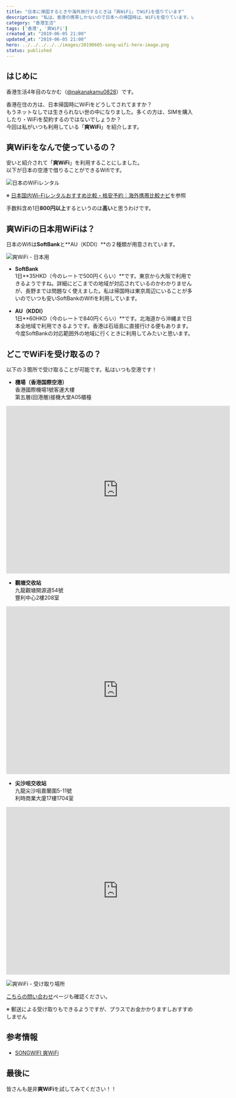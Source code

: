 ```yaml
---
title: "日本に帰国するときや海外旅行するときは「爽WiFi」でWiFiを借りています"
description: "私は、香港の携帯しかないので日本への帰国時は、WiFiを借りています。いつもWiFiの契約に利用している爽WiFiを紹介します"
category: "香港生活"
tags: ['香港', '爽WiFi']
created_at: "2019-06-05 21:00"
updated_at: "2019-06-05 21:00"
hero: ../../../../../images/20190605-song-wifi-hero-image.png
status: published
---
```


## はじめに

香港生活4年目のなかむ（[@nakanakamu0828](https://twitter.com/nakanakamu0828)）です。  

香港在住の方は、日本帰国時にWiFiをどうしてされてますか？  
もうネットなしでは生きられない世の中になりました。多くの方は、SIMを購入したり・WiFiを契約するのではないでしょうか？  
今回は私がいつも利用している「**爽WiFi**」を紹介します。

## 爽WiFiをなんで使っているの？
安いと紹介されて「**爽WiFi**」を利用することにしました。  
以下が日本の空港で借りることができるWifiです。  

![日本のWiFiレンタル](../../../../../images/uploads/2019/06/05/song_wifi/picture-2.png)

※ [日本国内Wi-Fiレンタルおすすめ比較・格安予約｜海外携帯比較ナビ](https://www.mobistar.jp/wifi-domestic.htm)を参照

手数料含め1日**800円以上**するというのは**高い**と思うわけです。


## 爽WiFiの日本用WiFiは？
日本のWifiは**SoftBank**と**AU（KDDI）**の２種類が用意されています。

![爽WiFi - 日本用](../../../../../images/uploads/2019/06/05/song_wifi/picture-1.png)

- **SoftBank**  
  1日**35HKD（今のレートで500円くらい）**です。東京から大阪で利用できるようですね。詳細にどこまでの地域が対応されているのかわかりませんが、長野までは問題なく使えました。私は帰国時は東京周辺にいることが多いのでいつも安いSoftBankのWifiを利用しています。

- **AU（KDDI）**  
  1日**60HKD（今のレートで840円くらい）**です。北海道から沖縄まで日本全地域で利用できるようです。香港は石垣島に直接行ける便もあります。今度SoftBankの対応範囲外の地域に行くときに利用してみたいと思います。


## どこでWiFiを受け取るの？
以下の３箇所で受け取ることが可能です。私はいつも空港です！

- **機場（香港国際空港）**  
  香港國際機場1號客運大樓  
  第五層(回港層)接機大堂A05櫃檯  

<iframe src="https://www.google.com/maps/embed?pb=!1m14!1m8!1m3!1d922.7557407047487!2d113.9338731!3d22.3149713!3m2!1i1024!2i768!4f13.1!3m3!1m2!1s0x3403e2e7f7fb14ab%3A0x3af0d9233ef0820e!2z44K_44O844Of44OK44Or77yRIDEgU2t5IFBsYXphIFJkLCBDaGVrIExhcCBLb2s!5e0!3m2!1sja!2shk!4v1559747623805!5m2!1sja!2shk" width="600" height="450" frameborder="0" style="border:0" allowfullscreen></iframe>


- **觀塘交收站**  
  九龍觀塘開源道54號  
  豐利中心2樓208室  

<iframe src="https://www.google.com/maps/embed?pb=!1m18!1m12!1m3!1d1845.5832986174435!2d114.22300225806752!3d22.309538296329706!2m3!1f0!2f0!3f0!3m2!1i1024!2i768!4f13.1!3m3!1m2!1s0x34040145a7da2119%3A0xc76dc5bb4b66d130!2s54+Hoi+Yuen+Rd%2C+Kwun+Tong!5e0!3m2!1sja!2shk!4v1559747781538!5m2!1sja!2shk" width="600" height="450" frameborder="0" style="border:0" allowfullscreen></iframe>


- **尖沙咀交收站**  
  九龍尖沙咀嘉蘭圍5-11號  
  利時商業大廈17樓1704室  

<iframe src="https://www.google.com/maps/embed?pb=!1m18!1m12!1m3!1d3691.42001671126!2d114.17300481495475!3d22.299949585323816!2m3!1f0!2f0!3f0!3m2!1i1024!2i768!4f13.1!3m3!1m2!1s0x340400eef4dd299d%3A0xcb00b0a7cf515d48!2sRise+Commercial+Building%2C+5-11+Granville+Circuit%2C+Tsim+Sha+Tsui!5e0!3m2!1sja!2shk!4v1559747873618!5m2!1sja!2shk" width="600" height="450" frameborder="0" style="border:0" allowfullscreen></iframe>

![爽WiFi - 受け取り場所](../../../../../images/uploads/2019/06/05/song_wifi/picture-3.png)

[こちらの問い合わせ](https://www.songwifi.com.hk/contact-us)ページも確認ください。

※ 郵送による受け取りもできるようですが、プラスでお金かかりますしおすすめしません


## 参考情報
- [SONGWIFI 爽WiFi](https://www.songwifi.com.hk/)


## 最後に
皆さんも是非**爽WiFi**を試してみてください！！
